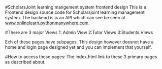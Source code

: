 #ScholarsJoint learning mangement system frontend design
This is a Frontend design source code for Scholarsjoint learning management system. The backend is is an API which can see be seen at www.onlinelearn.pythonmanywhere.com.


#There are 3 major Views 
1: Admin View
2:Tutor Views 
3:Students Views

Ech of these pages have subpages. This design however doesnot have a home
and login page designed yet and you can implement that yourself.

#How to access these pages:
The index.html link to these 3 primary pages as described about.

